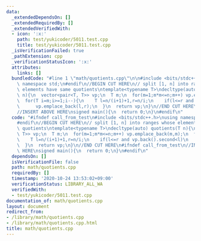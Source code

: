 ```yaml
---
data:
  _extendedDependsOn: []
  _extendedRequiredBy: []
  _extendedVerifiedWith:
  - icon: ':x:'
    path: test/yukicoder/5011.test.cpp
    title: test/yukicoder/5011.test.cpp
  _isVerificationFailed: true
  _pathExtension: cpp
  _verificationStatusIcon: ':x:'
  attributes:
    links: []
  bundledCode: "#line 1 \"math/quotients.cpp\"\n\n#include <bits/stdc++.h>\nusing\
    \ namespace std;\n#endif\n//BEGIN CUT HERE\n// split [1, n] into ranges whose\
    \ elements have same quotients\ntemplate<typename T>\ndecltype(auto) quotients(T\
    \ n){\n  vector<pair<T, T>> vp;\n  T m;\n  for(m=1;m*m<=n;m++) vp.emplace_back(m,m);\n\
    \  for(T i=m;i>=1;i--){\n    T l=n/(i+1)+1,r=n/i;\n    if(l<=r and vp.back().second<l)\n\
    \      vp.emplace_back(l,r);\n  }\n  return vp;\n}\n//END CUT HERE\n#ifndef call_from_test\n\
    //INSERT ABOVE HERE\nsigned main(){\n  return 0;\n}\n#endif\n"
  code: "#ifndef call_from_test\n#include <bits/stdc++.h>\nusing namespace std;\n\
    #endif\n//BEGIN CUT HERE\n// split [1, n] into ranges whose elements have same\
    \ quotients\ntemplate<typename T>\ndecltype(auto) quotients(T n){\n  vector<pair<T,\
    \ T>> vp;\n  T m;\n  for(m=1;m*m<=n;m++) vp.emplace_back(m,m);\n  for(T i=m;i>=1;i--){\n\
    \    T l=n/(i+1)+1,r=n/i;\n    if(l<=r and vp.back().second<l)\n      vp.emplace_back(l,r);\n\
    \  }\n  return vp;\n}\n//END CUT HERE\n#ifndef call_from_test\n//INSERT ABOVE\
    \ HERE\nsigned main(){\n  return 0;\n}\n#endif\n"
  dependsOn: []
  isVerificationFile: false
  path: math/quotients.cpp
  requiredBy: []
  timestamp: '2020-10-24 13:53:02+09:00'
  verificationStatus: LIBRARY_ALL_WA
  verifiedWith:
  - test/yukicoder/5011.test.cpp
documentation_of: math/quotients.cpp
layout: document
redirect_from:
- /library/math/quotients.cpp
- /library/math/quotients.cpp.html
title: math/quotients.cpp
---
```

